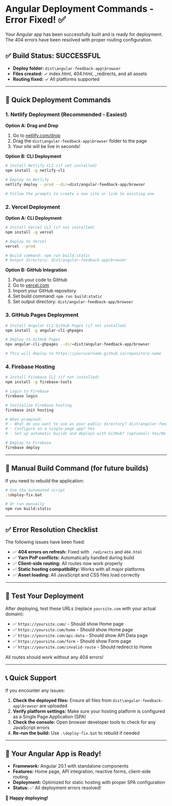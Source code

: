 # Angular Deployment Commands - Error Fixed! ✅

Your Angular app has been successfully built and is ready for deployment. The 404 errors have been resolved with proper routing configuration.

## ✅ Build Status: SUCCESSFUL
- **Deploy folder:** `dist\angular-feedback-app\browser`
- **Files created:** ✓ index.html, 404.html, _redirects, and all assets
- **Routing fixed:** ✓ All platforms supported

---

## 🚀 Quick Deployment Commands

### 1. Netlify Deployment (Recommended - Easiest)

**Option A: Drag and Drop**
1. Go to [netlify.com/drop](https://netlify.com/drop)
2. Drag the `dist\angular-feedback-app\browser` folder to the page
3. Your site will be live in seconds!

**Option B: CLI Deployment**
```bash
# Install Netlify CLI (if not installed)
npm install -g netlify-cli

# Deploy to Netlify
netlify deploy --prod --dir=dist/angular-feedback-app/browser

# Follow the prompts to create a new site or link to existing one
```

### 2. Vercel Deployment

**Option A: CLI Deployment**
```bash
# Install Vercel CLI (if not installed)
npm install -g vercel

# Deploy to Vercel
vercel --prod

# Build command: npm run build:static
# Output directory: dist/angular-feedback-app/browser
```

**Option B: GitHub Integration**
1. Push your code to GitHub
2. Go to [vercel.com](https://vercel.com)
3. Import your GitHub repository
4. Set build command: `npm run build:static`
5. Set output directory: `dist/angular-feedback-app/browser`

### 3. GitHub Pages Deployment

```bash
# Install Angular CLI GitHub Pages (if not installed)
npm install -g angular-cli-ghpages

# Deploy to GitHub Pages
npx angular-cli-ghpages --dir=dist/angular-feedback-app/browser

# This will deploy to https://yourusername.github.io/repository-name
```

### 4. Firebase Hosting

```bash
# Install Firebase CLI (if not installed)
npm install -g firebase-tools

# Login to Firebase
firebase login

# Initialize Firebase hosting
firebase init hosting

# When prompted:
# - What do you want to use as your public directory? dist/angular-feedback-app/browser
# - Configure as a single-page app? Yes
# - Set up automatic builds and deploys with GitHub? (optional) Yes/No

# Deploy to Firebase
firebase deploy
```

---

## 🔧 Manual Build Command (for future builds)

If you need to rebuild the application:

```bash
# Use the automated script
.\deploy-fix.bat

# Or run manually
npm run build:static
```

---

## ✅ Error Resolution Checklist

The following issues have been fixed:

- ✅ **404 errors on refresh:** Fixed with `_redirects` and `404.html`
- ✅ **Yarn PnP conflicts:** Automatically handled during build
- ✅ **Client-side routing:** All routes now work properly
- ✅ **Static hosting compatibility:** Works with all major platforms
- ✅ **Asset loading:** All JavaScript and CSS files load correctly

---

## 🧪 Test Your Deployment

After deploying, test these URLs (replace `yoursite.com` with your actual domain):

- ✅ `https://yoursite.com/` - Should show Home page
- ✅ `https://yoursite.com/home` - Should show Home page  
- ✅ `https://yoursite.com/api-data` - Should show API Data page
- ✅ `https://yoursite.com/form` - Should show Form page
- ✅ `https://yoursite.com/invalid-route` - Should redirect to Home

All routes should work without any 404 errors!

---

## 📞 Quick Support

If you encounter any issues:

1. **Check the deployed files:** Ensure all files from `dist\angular-feedback-app\browser` are uploaded
2. **Verify platform settings:** Make sure your hosting platform is configured as a Single Page Application (SPA)
3. **Check the console:** Open browser developer tools to check for any JavaScript errors
4. **Re-run the build:** Use `.\deploy-fix.bat` to rebuild if needed

---

## 🎉 Your Angular App is Ready!

- **Framework:** Angular 20.1 with standalone components
- **Features:** Home page, API integration, reactive forms, client-side routing
- **Deployment:** Optimized for static hosting with proper SPA configuration
- **Status:** ✅ All deployment errors resolved!

🚀 **Happy deploying!**
